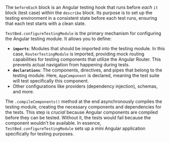 The `beforeEach` block is an Angular testing hook that runs before *each* `it` block (test case) within the `describe` block. Its purpose is to set up the testing environment in a consistent state before each test runs, ensuring that each test starts with a clean slate.

`TestBed.configureTestingModule` is the primary mechanism for configuring the Angular testing module. It allows you to define:

*   **`imports`**: Modules that should be imported into the testing module. In this case, `RouterTestingModule` is imported, providing mock routing capabilities for testing components that utilize the Angular Router. This prevents actual navigation from happening during tests.
*   **`declarations`**: The components, directives, and pipes that belong to the testing module.  Here, `AppComponent` is declared, meaning the test suite will test specifically this component.
*   Other configurations like providers (dependency injection), schemas, and more.

The `.compileComponents()` method at the end asynchronously compiles the testing module, creating the necessary components and dependencies for the tests. This step is *crucial* because Angular components are compiled before they can be tested. Without it, the tests would fail because the component wouldn't be available.  In essence, `TestBed.configureTestingModule` sets up a mini Angular application specifically for testing purposes.